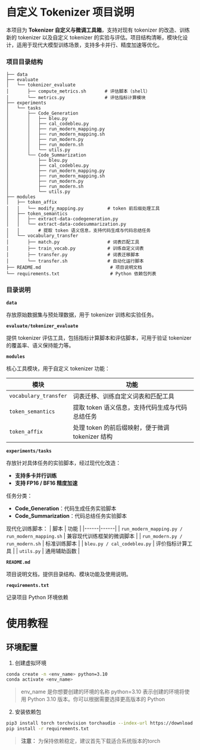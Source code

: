 # 自定义 Tokenizer 项目说明

本项目为 **Tokenizer 自定义与微调工具箱**，支持对现有 tokenizer 的改造、训练新的 tokenizer 以及自定义 tokenizer 的实验与评估。项目结构清晰，模块化设计，适用于现代大模型训练场景，支持多卡并行、精度加速等优化。

### 项目目录结构

```text
├── data
├── evaluate
│   └── tokenizer_evaluate
│       ├── compute_metrics.sh       # 评估脚本（shell）
│       └── metrics.py               # 评估指标计算模块
├── experiments
│   └── tasks
│       ├── Code_Generation
│       │   ├── bleu.py
│       │   ├── cal_codebleu.py
│       │   ├── run_modern_mapping.py
│       │   ├── run_modern_mapping.sh
│       │   ├── run_modern.py
│       │   ├── run_modern.sh
│       │   └── utils.py
│       └── Code_Summarization
│           ├── bleu.py
│           ├── cal_codebleu.py
│           ├── run_modern_mapping.py
│           ├── run_modern_mapping.sh
│           ├── run_modern.py
│           ├── run_modern.sh
│           └── utils.py
├── modules
│   ├── token_affix
│   │   └── modify_mapping.py         # token 前后缀处理工具
│   ├── token_semantics
│   │   ├── extract-data-codegeneration.py
│   │   └── extract-data-codesummarization.py
│   │       # 提取 token 语义信息，支持代码生成与代码总结任务
│   └── vocabulary_transfer
│       ├── match.py                  # 词表匹配工具
│       ├── train_vocab.py            # 训练自定义词表
│       ├── transfer.py               # 词表迁移脚本
│       └── transfer.sh               # 自动化运行脚本
├── README.md                          # 项目说明文档
└── requirements.txt                   # Python 依赖包列表
```

###  目录说明
**`data`**

存放原始数据集与预处理数据，用于 tokenizer 训练和实验任务。

**`evaluate/tokenizer_evaluate`**

提供 tokenizer 评估工具，包括指标计算脚本和评估脚本，可用于验证 tokenizer 的覆盖率、语义保持能力等。

**`modules`**

核心工具模块，用于自定义 tokenizer 功能：

| 模块 | 功能 |
|------|------|
| `vocabulary_transfer` | 词表迁移、训练自定义词表和匹配工具 |
| `token_semantics`    | 提取 token 语义信息，支持代码生成与代码总结任务 |
| `token_affix`       | 处理 token 的前后缀映射，便于微调 tokenizer 结构 |

**`experiments/tasks`**

存放针对具体任务的实验脚本，经过现代化改造：

- **支持多卡并行训练**  
- **支持 FP16 / BF16 精度加速**

任务分类：

- **Code_Generation**：代码生成任务实验脚本  
- **Code_Summarization**：代码总结任务实验脚本

现代化训练脚本：
| 脚本 | 功能 |
|------|------|
| `run_modern_mapping.py / run_modern_mapping.sh` | 兼容现代训练框架的微调脚本 |
| `run_modern.py / run_modern.sh`                 | 标准训练脚本 |
| `bleu.py / cal_codebleu.py`                   | 评价指标计算工具 |
| `utils.py`                                     | 通用辅助函数 |


**`README.md`**

项目说明文档，提供目录结构、模块功能及使用说明。

**`requirements.txt`**

记录项目 Python 环境依赖



# 使用教程

## 环境配置

1. 创建虚拟环境

```bash
conda create -n <env_name> python=3.10
conda activate <env_name>
```
>env_name 是你想要创建的环境的名称 
python=3.10 表示创建的环境将使用 Python 3.10 版本。你可以根据需要选择更高版本的 Python

2. 安装依赖包

```bash
pip3 install torch torchvision torchaudio --index-url https://download.pytorch.org/whl/cu128
pip install -r requirements.txt
```

> **注意：** 为保持依赖稳定，建议首先下载适合系统版本的torch